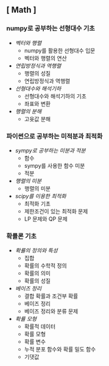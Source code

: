 ## [ Math ] 

### numpy로 공부하는 선형대수 기초

- *벡터와 행렬*
  - numpy를 활용한 선형대수 입문
  - 벡터와 행렬의 연산
- *연립방정식과 역행렬*
  - 행렬의 성질
  - 연립방정식과 역행렬
- *선형대수와 해석기하*
  - 선형대수와 해석기하의 기초
  - 좌표와 변환
- *행렬의 분해*
  - 고윳값 분해
    <br>

### 파이썬으로 공부하는 미적분과 최적화

- *sympy로 공부하는 미분과 적분*
  - 함수
  - sympy를 사용한 함수 미분
  - 적분
- *행렬의 미분*
  - 행렬의 미분
- *scipy를 이용한 최적화*
  - 최적화 기초
  - 제한조건이 있는 최적화 문제
  - LP 문제와 QP 문제
    </br>

### 확률론 기초

- *확률의 정의와 특성*
  - 집합
  - 확률의 수학적 정의
  - 확률의 의미
  - 확률의 성질
- *베이즈 정리*
  - 결합 확률과 조건부 확률
  - 베이즈 정리
  - 베이즈 정리와 분류 문제
- *확률 모형*
  - 확률적 데이터
  - 확률 모형
  - 확률 변수
  - 누적 분포 함수와 확률 밀도 함수
  - 기댓값
    </br>